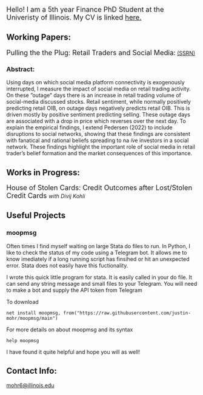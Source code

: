  <font size="+1"> Hello! I am a 5th year Finance PhD Student at the Univeristy of Illinois. My CV is linked <a href="https://www.dropbox.com/s/doov4krxe890nd9/vita2022.pdf?dl=0">here.</a> </font>
 <br>
 
## Working Papers:
 <font size="+1"> Pulling the the Plug: Retail Traders and Social Media:</font> <a href="https://papers.ssrn.com/sol3/papers.cfm?abstract_id=3917950">(SSRN)</a>
### Abstract:
Using days on which social media platform connectivity is exogenously interrupted, I measure the impact of social media on retail trading activity. On these ”outage” days there is an increase in retail trading volume of social-media discussed stocks. Retail sentiment, while normally positively predicting retail OIB, on outage days negatively predicts retail OIB. This is driven mostly by positive sentiment predicting selling. These outage days are associated with a drop in price which reverses over the next day. To explain the empirical findings, I extend Pedersen (2022) to include disruptions to social networks, showing that these findings are consistent with fanatical and rational beliefs spreading to na ̈ıve investors in a social network. These findings highlight the important role of social media in retail trader’s belief
formation and the market consequences of this importance.

## Works in Progress:
<font size="+1"> House of Stolen Cards: Credit Outcomes after Lost/Stolen Credit Cards </font>
<i>with Divij Kohli</i>
## Useful Projects
### moopmsg
Often times I find myself waiting on large Stata do files to run. In Python, I like to check the status of my code using a Telegram bot. It allows me to know imediately if a long running script has finsihed or hit an unexpected error. Stata does not easily have this fuctionality. 

I wrote this quick little program for stata. It is easily called in your do file. It can send any string message and small files to your Telegram. You will need to make a bot and supply the API token from Telegram

To download 
```{js}
net install moopmsg, from("https://raw.githubusercontent.com/justin-mohr/moopmsg/main")
```
For more details on about moopmsg and its syntax
```{js}
help moopmsg
```

I have found it quite helpful and hope you will as well!


## Contact Info:
mohr6@illinois.edu
